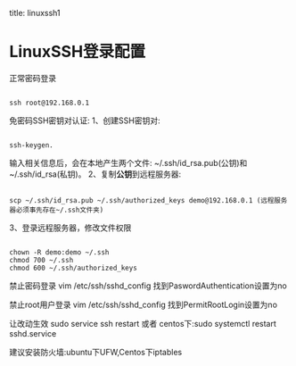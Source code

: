 title: linuxssh1 

#  LinuxSSH登录配置 
正常密码登录
```

ssh root@192.168.0.1

```

免密码SSH密钥对认证:
1、创建SSH密钥对:
```

ssh-keygen.

```
输入相关信息后，会在本地产生两个文件: ~/.ssh/id_rsa.pub(公钥)和~/.ssh/id_rsa(私钥)。
2、复制**公钥**到远程服务器:
```

scp ~/.ssh/id_rsa.pub ~/.ssh/authorized_keys demo@192.168.0.1 (远程服务器必须事先存在~/.ssh文件夹)

```
3、登录远程服务器，修改文件权限
```

chown -R demo:demo ~/.ssh
chmod 700 ~/.ssh
chmod 600 ~/.ssh/authorized_keys

```

禁止密码登录
vim /etc/ssh/sshd_config
找到PaswordAuthentication设置为no

禁止root用户登录
vim /etc/ssh/sshd_config
找到PermitRootLogin设置为no

让改动生效 sudo service ssh restart 或者 centos下:sudo systemctl restart sshd.service

建议安装防火墙:ubuntu下UFW,Centos下iptables
